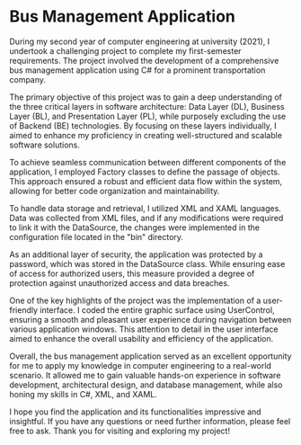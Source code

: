 # Bus Management Application

During my second year of computer engineering at university (2021), I undertook a challenging project to complete my first-semester requirements. The project involved the development of a comprehensive bus management application using C# for a prominent transportation company.

The primary objective of this project was to gain a deep understanding of the three critical layers in software architecture: Data Layer (DL), Business Layer (BL), and Presentation Layer (PL), while purposely excluding the use of Backend (BE) technologies. By focusing on these layers individually, I aimed to enhance my proficiency in creating well-structured and scalable software solutions.

To achieve seamless communication between different components of the application, I employed Factory classes to define the passage of objects. This approach ensured a robust and efficient data flow within the system, allowing for better code organization and maintainability.

To handle data storage and retrieval, I utilized XML and XAML languages. Data was collected from XML files, and if any modifications were required to link it with the DataSource, the changes were implemented in the configuration file located in the "bin" directory.

As an additional layer of security, the application was protected by a password, which was stored in the DataSource class. While ensuring ease of access for authorized users, this measure provided a degree of protection against unauthorized access and data breaches.

One of the key highlights of the project was the implementation of a user-friendly interface. I coded the entire graphic surface using UserControl, ensuring a smooth and pleasant user experience during navigation between various application windows. This attention to detail in the user interface aimed to enhance the overall usability and efficiency of the application.

Overall, the bus management application served as an excellent opportunity for me to apply my knowledge in computer engineering to a real-world scenario. It allowed me to gain valuable hands-on experience in software development, architectural design, and database management, while also honing my skills in C#, XML, and XAML.

I hope you find the application and its functionalities impressive and insightful. If you have any questions or need further information, please feel free to ask. Thank you for visiting and exploring my project!
